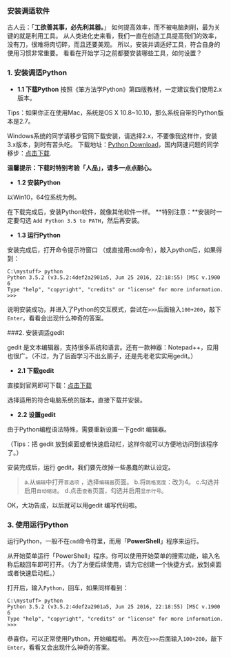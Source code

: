 ### 安装调适软件

古人云：「**工欲善其事，必先利其器。**」
如何提高效率，而不被电脑剥削，最为关键的就是利用工具。
从人类进化史来看，我们一直在创造工具提高我们的效率，没有刀，很难将肉切碎，而且还要美观。
所以，安装并调适好工具，符合自身的使用习惯非常重要。
看看在开始学习之前都要安装哪些工具，如何设置？

### **1. 安装调适Python**

- **1.1 下载Python**
按照《笨方法学Python》第四版教材，一定建议我们使用2.x版本。

Tips：如果你正在使用Mac，系统是OS X 10.8~10.10，那么系统自带的Python版本是2.7。

Windows系统的同学请移步官网下载安装，请选择2.x，不要像我这样作，安装3.x版本，到时有苦头吃。
下载地址：[Python Download](https://www.python.org/downloads/)，国内网速问题的同学移步：[点击下载](https://pan.baidu.com/s/1boNo6Lp).

**温馨提示：下载时特别考验「人品」，请多一点点耐心。**
  
- **1.2 安装Python**

以Win10，64位系统为例。

在下载完成后，安装Python软件，就像其他软件一样。
**特别注意：**安装时一定要勾选 `Add Python 3.5 to PATH`，然后再安装。

- **1.3 运行Python**

安装完成后，打开命令提示符窗口 （或直接用`cmd`命令），敲入python后，如果得到：
```
C:\mystuff> python
Python 3.5.2 (v3.5.2:4def2a2901a5, Jun 25 2016, 22:18:55) [MSC v.1900 6
Type "help", "copyright", "credits" or "license" for more information.
>>>
```
说明安装成功，并进入了Python的交互模式，尝试在`>>>`后面输入`100+200`，敲下`Enter`，看看会出现什么神奇的答案。

###2. 安装调适gedit

gedit 是文本编辑器，支持很多系统和语言。还有一款神器：Notepad++，应用也很广。（不过，为了后面学习不出幺鹅子，还是先老老实实用gedit。）

- **2.1 下载gedit**

直接到官网即可下载：[点击下载](https://gedit.en.softonic.com/)

选择适用的符合电脑系统的版本，直接下载并安装。

-  **2.2 设置gedit**

由于Python编程语法特殊，需要重新设置一下gedit 编辑器。

（Tips：把  gedit 放到桌面或者快速启动栏，这样你就可以方便地访问到该程序了。）

安装完成后，运行 gedit，我们要先改掉一些愚蠢的默认设定。

>a.从`编辑`中打开`首选项`  ，选择`编辑器`页面。
> b.将`跳格宽度`：改为4。
> c.勾选并启用`自动缩进`。
> d.点击`查看`页面，勾选并启用`显示行号`。

OK，大功告成，以后就可以用gedit 编写代码啦。

### 3. 使用运行Python
运行Python，一般不在`cmd`命令符里，而用「**PowerShell**」程序来运行。

从开始菜单运行「PowerShell」程序。你可以使用开始菜单的搜索功能，输入名称后敲回车即可打开。（为了方便后续使用，请为它创建一个快捷方式，放到桌面或者快速启动栏。）

打开后，输入`Python`，回车，如果同样看到：

```
C:\mystuff> python
Python 3.5.2 (v3.5.2:4def2a2901a5, Jun 25 2016, 22:18:55) [MSC v.1900 6
Type "help", "copyright", "credits" or "license" for more information.
>>>
```
恭喜你，可以正常使用Python，开始编程啦。
再次在`>>>`后面输入`100+200`，敲下`Enter`，看看又会出现什么神奇的答案。
